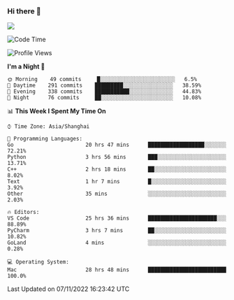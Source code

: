 ### Hi there 👋

<!--
**JJAYCHEN1e/jjaychen1e** is a ✨ _special_ ✨ repository because its `README.md` (this file) appears on your GitHub profile.

Here are some ideas to get you started:

- 🔭 I’m currently working on ...
- 🌱 I’m currently learning ...
- 👯 I’m looking to collaborate on ...
- 🤔 I’m looking for help with ...
- 💬 Ask me about ...
- 📫 How to reach me: ...
- 😄 Pronouns: ...
- ⚡ Fun fact: ...
-->

[![](https://github-readme-stats.vercel.app/api?username=jjaychen1e&show_icons=true)](https://github.com/jjaychen1e/github-readme-stats?count_private=true)

<!--START_SECTION:waka-->
![Code Time](http://img.shields.io/badge/Code%20Time-453%20hrs%2055%20mins-blue)

![Profile Views](http://img.shields.io/badge/Profile%20Views-0-blue)

**I'm a Night 🦉** 

```text
🌞 Morning    49 commits     █░░░░░░░░░░░░░░░░░░░░░░░░   6.5% 
🌆 Daytime    291 commits    █████████░░░░░░░░░░░░░░░░   38.59% 
🌃 Evening    338 commits    ███████████░░░░░░░░░░░░░░   44.83% 
🌙 Night      76 commits     ██░░░░░░░░░░░░░░░░░░░░░░░   10.08%

```


📊 **This Week I Spent My Time On** 

```text
⌚︎ Time Zone: Asia/Shanghai

💬 Programming Languages: 
Go                       20 hrs 47 mins      ██████████████████░░░░░░░   72.21% 
Python                   3 hrs 56 mins       ███░░░░░░░░░░░░░░░░░░░░░░   13.71% 
C++                      2 hrs 18 mins       ██░░░░░░░░░░░░░░░░░░░░░░░   8.02% 
Text                     1 hr 7 mins         █░░░░░░░░░░░░░░░░░░░░░░░░   3.92% 
Other                    35 mins             ░░░░░░░░░░░░░░░░░░░░░░░░░   2.03%

🔥 Editors: 
VS Code                  25 hrs 36 mins      ██████████████████████░░░   88.89% 
PyCharm                  3 hrs 7 mins        ██░░░░░░░░░░░░░░░░░░░░░░░   10.82% 
GoLand                   4 mins              ░░░░░░░░░░░░░░░░░░░░░░░░░   0.28%

💻 Operating System: 
Mac                      28 hrs 48 mins      █████████████████████████   100.0%

```


 Last Updated on 07/11/2022 16:23:42 UTC
<!--END_SECTION:waka-->
